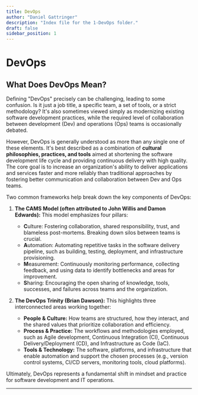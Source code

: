 ```yaml
---
title: DevOps
author: "Daniel Gattringer"
description: "Index file for the 1-DevOps folder."
draft: false
sidebar_position: 1
---
```

# DevOps

## What Does DevOps Mean?

Defining "DevOps" precisely can be challenging, leading to some confusion. Is it just a job title, a specific team, a set of tools, or a strict methodology? It's also sometimes viewed simply as modernizing existing software development practices, while the required level of collaboration between development (Dev) and operations (Ops) teams is occasionally debated.

However, DevOps is generally understood as more than any single one of these elements. It's best described as a combination of **cultural philosophies, practices, and tools** aimed at shortening the software development life cycle and providing continuous delivery with high quality. The core goal is to increase an organization's ability to deliver applications and services faster and more reliably than traditional approaches by fostering better communication and collaboration between Dev and Ops teams.

Two common frameworks help break down the key components of DevOps:

1. **The CAMS Model (often attributed to John Willis and Damon Edwards):** This model emphasizes four pillars:
    * **C**ulture: Fostering collaboration, shared responsibility, trust, and blameless post-mortems. Breaking down silos between teams is crucial.
    * **A**utomation: Automating repetitive tasks in the software delivery pipeline, such as building, testing, deployment, and infrastructure provisioning.
    * **M**easurement: Continuously monitoring performance, collecting feedback, and using data to identify bottlenecks and areas for improvement.
    * **S**haring: Encouraging the open sharing of knowledge, tools, successes, and failures across teams and the organization.

2. **The DevOps Trinity (Brian Dawson):** This highlights three interconnected areas working together:
    * **People & Culture:** How teams are structured, how they interact, and the shared values that prioritize collaboration and efficiency.
    * **Process & Practice:** The workflows and methodologies employed, such as Agile development, Continuous Integration (CI), Continuous Delivery/Deployment (CD), and Infrastructure as Code (IaC).
    * **Tools & Technology:** The software, platforms, and infrastructure that enable automation and support the chosen processes (e.g., version control systems, CI/CD servers, monitoring tools, cloud platforms).

Ultimately, DevOps represents a fundamental shift in mindset and practice for software development and IT operations.

---
